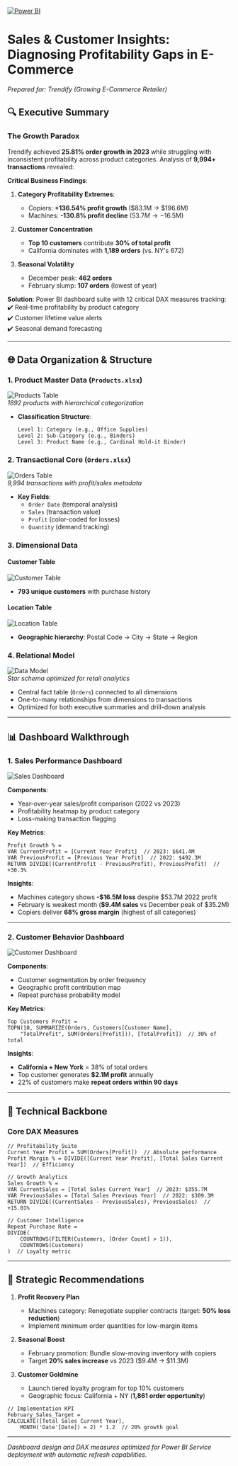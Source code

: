 
[![Power BI](https://img.shields.io/badge/Power_BI-Microsoft-blue.svg)](https://powerbi.microsoft.com/)

# Sales & Customer Insights: Diagnosing Profitability Gaps in E-Commerce  
*Prepared for: Trendify (Growing E-Commerce Retailer)*  

## 🔍 Executive Summary  

### The Growth Paradox  
Trendify achieved **25.81% order growth in 2023** while struggling with inconsistent profitability across product categories. Analysis of **9,994+ transactions** revealed:  

**Critical Business Findings**:  

1. **Category Profitability Extremes**:  
   - Copiers: **+136.54% profit growth** ($83.1M → $196.6M)  
   - Machines: **-130.8% profit decline** ($53.7M → -$16.5M)  

2. **Customer Concentration**  
   - **Top 10 customers** contribute **30% of total profit**  
   - California dominates with **1,189 orders** (vs. NY's 672)  

3. **Seasonal Volatility**  
   - December peak: **462 orders**  
   - February slump: **107 orders** (lowest of year)  

**Solution**: Power BI dashboard suite with 12 critical DAX measures tracking:  
✔️ Real-time profitability by product category  
✔️ Customer lifetime value alerts  
✔️ Seasonal demand forecasting  

---

## 🌐 Data Organization & Structure  

### 1. **Product Master Data** (`Products.xlsx`)  
![Products Table](https://github.com/SheenyxX/Trendify-Sales-Analytics-Project/blob/main/tb1.png)  
*1892 products with hierarchical categorization*  

- **Classification Structure**:  
  ```plaintext
  Level 1: Category (e.g., Office Supplies)  
  Level 2: Sub-Category (e.g., Binders)  
  Level 3: Product Name (e.g., Cardinal Hold-it Binder)  
  ```  

### 2. **Transactional Core** (`Orders.xlsx`)  
![Orders Table](https://github.com/SheenyxX/Trendify-Sales-Analytics-Project/blob/main/tb2.png)  
*9,994 transactions with profit/sales metadata*  

- **Key Fields**:  
  - `Order Date` (temporal analysis)  
  - `Sales` (transaction value)  
  - `Profit` (color-coded for losses)  
  - `Quantity` (demand tracking)  

### 3. **Dimensional Data**  

#### Customer Table  
![Customer Table](https://github.com/SheenyxX/Trendify-Sales-Analytics-Project/blob/main/tb3.png)  
- **793 unique customers** with purchase history  

#### Location Table  
![Location Table](https://github.com/SheenyxX/Trendify-Sales-Analytics-Project/blob/main/tb4.png)  
- **Geographic hierarchy**: Postal Code → City → State → Region  

### 4. **Relational Model**  
![Data Model](https://github.com/SheenyxX/Trendify-Sales-Analytics-Project/blob/main/ttb6.png)  
*Star schema optimized for retail analytics*  

- Central fact table (`Orders`) connected to all dimensions  
- One-to-many relationships from dimensions to transactions  
- Optimized for both executive summaries and drill-down analysis  

---

## 📊 Dashboard Walkthrough  

### 1. Sales Performance Dashboard  
![Sales Dashboard](https://github.com/SheenyxX/Trendify-Sales-Analytics-Project/blob/main/d6.png)  

**Components**:  
- Year-over-year sales/profit comparison (2022 vs 2023)  
- Profitability heatmap by product category  
- Loss-making transaction flagging  

**Key Metrics**:  
```dax
Profit Growth % = 
VAR CurrentProfit = [Current Year Profit]  // 2023: $641.4M
VAR PreviousProfit = [Previous Year Profit]  // 2022: $492.3M
RETURN DIVIDE((CurrentProfit - PreviousProfit), PreviousProfit)  // +30.3%
```  

**Insights**:  
- Machines category shows **-$16.5M loss** despite $53.7M 2022 profit  
- February is weakest month (**$9.4M sales** vs December peak of $35.2M)  
- Copiers deliver **68% gross margin** (highest of all categories)  

---

### 2. Customer Behavior Dashboard  
![Customer Dashboard](https://github.com/SheenyxX/Trendify-Sales-Analytics-Project/blob/main/d7.png)  

**Components**:  
- Customer segmentation by order frequency  
- Geographic profit contribution map  
- Repeat purchase probability model  

**Key Metrics**:  
```dax
Top Customers Profit = 
TOPN(10, SUMMARIZE(Orders, Customers[Customer Name], 
    "TotalProfit", SUM(Orders[Profit])), [TotalProfit])  // 30% of total
```  

**Insights**:  
- **California + New York** = 38% of total orders  
- Top customer generates **$2.1M profit** annually  
- 22% of customers make **repeat orders within 90 days**  

---

## 🔬 Technical Backbone  

### Core DAX Measures  
```dax
// Profitability Suite
Current Year Profit = SUM(Orders[Profit])  // Absolute performance
Profit Margin % = DIVIDE([Current Year Profit], [Total Sales Current Year])  // Efficiency

// Growth Analytics
Sales Growth % = 
VAR CurrentSales = [Total Sales Current Year]  // 2023: $355.7M
VAR PreviousSales = [Total Sales Previous Year]  // 2022: $309.3M
RETURN DIVIDE((CurrentSales - PreviousSales), PreviousSales)  // +15.01%

// Customer Intelligence
Repeat Purchase Rate = 
DIVIDE(
    COUNTROWS(FILTER(Customers, [Order Count] > 1)),
    COUNTROWS(Customers)
)  // Loyalty metric
```

---

## 🎯 Strategic Recommendations  

1. **Profit Recovery Plan**  
   - Machines category: Renegotiate supplier contracts (target: **50% loss reduction**)  
   - Implement minimum order quantities for low-margin items  

2. **Seasonal Boost**  
   - February promotion: Bundle slow-moving inventory with copiers  
   - Target **20% sales increase** vs 2023 ($9.4M → $11.3M)  

3. **Customer Goldmine**  
   - Launch tiered loyalty program for top 10% customers  
   - Geographic focus: California + NY (**1,861 order opportunity**)  

```dax
// Implementation KPI
February_Sales_Target = 
CALCULATE([Total Sales Current Year], 
    MONTH('Date'[Date]) = 2) * 1.2  // 20% growth goal
```  

--- 

*Dashboard design and DAX measures optimized for Power BI Service deployment with automatic refresh capabilities.*
